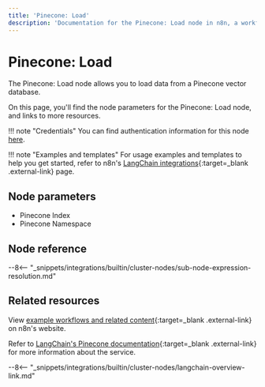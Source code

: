 ```yaml
---
title: 'Pinecone: Load'
description: 'Documentation for the Pinecone: Load node in n8n, a workflow automation platform. Includes details of operations and configuration, and links to examples and credentials information.'
---
```


# Pinecone: Load

The Pinecone: Load node allows you to load data from a Pinecone vector database.

On this page, you'll find the node parameters for the Pinecone: Load node, and links to more resources.

!!! note "Credentials"
    You can find authentication information for this node [here](/integrations/builtin/credentials/pinecone/).

!!! note "Examples and templates"
	For usage examples and templates to help you get started, refer to n8n's [LangChain integrations](https://n8n.io/integrations/pinecone-load/){:target=_blank .external-link} page.
	
## Node parameters

* Pinecone Index
* Pinecone Namespace

## Node reference

--8<-- "_snippets/integrations/builtin/cluster-nodes/sub-node-expression-resolution.md"

## Related resources

View [example workflows and related content](https://n8n.io/integrations/pinecone-load/){:target=_blank .external-link} on n8n's website.

Refer to [LangChain's Pinecone documentation](https://js.langchain.com/docs/modules/data_connection/vectorstores/integrations/pinecone){:target=_blank .external-link} for more information about the service.

--8<-- "_snippets/integrations/builtin/cluster-nodes/langchain-overview-link.md"
